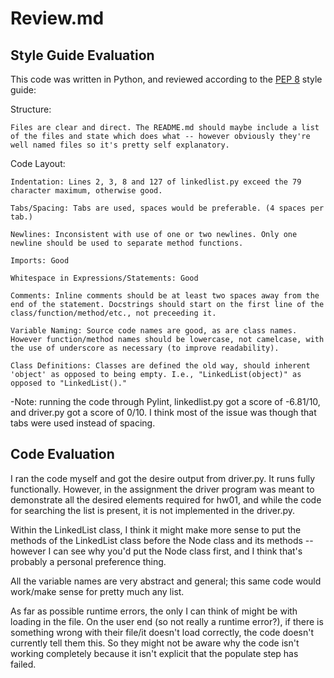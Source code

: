 Review.md
=========

Style Guide Evaluation
----------------------

This code was written in Python, and reviewed according to the [PEP 8](http://legacy.python.org/dev/peps/pep-0008/) style guide:

Structure: 
	
	Files are clear and direct. The README.md should maybe include a list of the files and state which does what -- however obviously they're well named files so it's pretty self explanatory. 

Code Layout:

	Indentation: Lines 2, 3, 8 and 127 of linkedlist.py exceed the 79 character maximum, otherwise good. 

	Tabs/Spacing: Tabs are used, spaces would be preferable. (4 spaces per tab.)

	Newlines: Inconsistent with use of one or two newlines. Only one newline should be used to separate method functions. 

	Imports: Good

	Whitespace in Expressions/Statements: Good

	Comments: Inline comments should be at least two spaces away from the end of the statement. Docstrings should start on the first line of the class/function/method/etc., not preceeding it. 

	Variable Naming: Source code names are good, as are class names. However function/method names should be lowercase, not camelcase, with the use of underscore as necessary (to improve readability).

	Class Definitions: Classes are defined the old way, should inherent 'object' as opposed to being empty. I.e., "LinkedList(object)" as opposed to "LinkedList()."

-Note: running the code through Pylint, linkedlist.py got a score of -6.81/10, and driver.py got a score of 0/10. I think most of the issue was though that tabs were used instead of spacing. 

Code Evaluation
---------------

I ran the code myself and got the desire output from driver.py. It runs fully functionally. However, in the assignment the driver program was meant to demonstrate all the desired elements required for hw01, and while the code for searching the list is present, it is not implemented in the driver.py. 

Within the LinkedList class, I think it might make more sense to put the methods of the LinkedList class before the Node class and its methods -- however I can see why you'd put the Node class first, and I think that's probably a personal preference thing. 

All the variable names are very abstract and general; this same code would work/make sense for pretty much any list. 

As far as possible runtime errors, the only I can think of might be with loading in the file. On the user end (so not really a runtime error?), if there is something wrong with their file/it doesn't load correctly, the code doesn't currently tell them this. So they might not be aware why the code isn't working completely because it isn't explicit that the populate step has failed. 